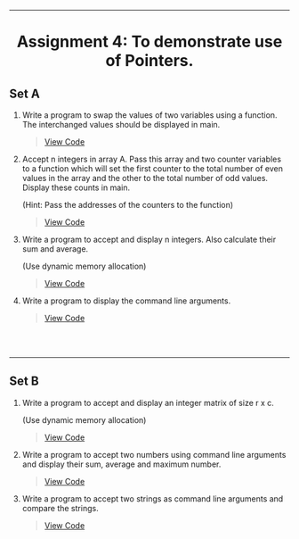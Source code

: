 ***
<h1 align = "center">Assignment 4: To demonstrate use of Pointers.</h1>

<h2 align = "left">Set A</h2>

1. Write a program to swap the values of two variables using a function. The interchanged values should be displayed in main.
    > [View Code](Set-A/Q1.c)
2. Accept n integers in array A. Pass this array and two counter variables to a function which will set the first counter to the total number of even values in the array and the other to the total number of odd values. Display these counts in main.<p>(Hint: Pass the addresses of the counters to the function)
    > [View Code](Set-A/Q2.c)
3. Write a program to accept and display n integers. Also calculate their sum and average.<p>(Use dynamic memory allocation)
    > [View Code](Set-A/Q3.c)
4. Write a program to display the command line arguments.
    > [View Code](Set-A/Q4.c)

<br><br>

***
<h2 align = "left">Set B</h2>

1. Write a program to accept and display an integer matrix of size r x c.<p>(Use dynamic memory allocation)
    > [View Code](Set-B/Q1.c)
2.  Write a program to accept two numbers using command line arguments and display their sum, average and maximum number.
    > [View Code](Set-B/Q2.c)
3.  Write a program to accept two strings as command line arguments and compare the strings.
    > [View Code](Set-B/Q3.c)